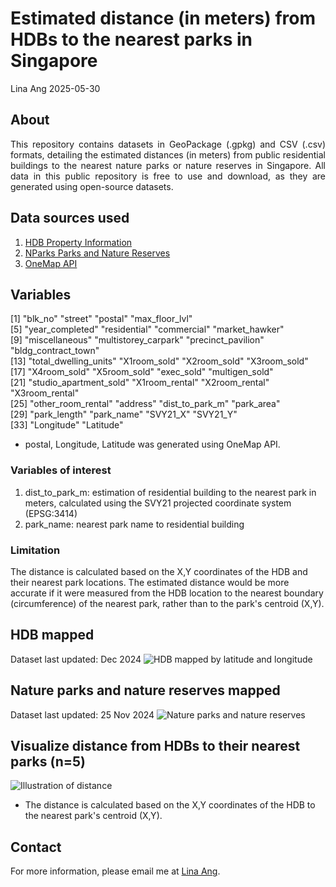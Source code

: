 Estimated distance (in meters) from HDBs to the nearest parks in Singapore
================
Lina Ang
2025-05-30

## About
<div style="text-align: justify;">
This repository contains datasets in GeoPackage (.gpkg) and CSV (.csv) formats, detailing the estimated distances (in meters) from public residential buildings to the nearest nature parks or nature reserves in Singapore. All data in this public repository is free to use and download, as they are generated using open-source datasets. 
</div>

## Data sources used 
1) <a href="https://data.gov.sg/datasets?query=hdb&resultId=d_17f5382f26140b1fdae0ba2ef6239d2f&page=1" target="_blank">HDB Property Information</a>
2) <a href="https://data.gov.sg/datasets?query=nature+parks&page=1&resultId=d_77d7ec97be83d44f61b85454f844382f" target="_blank">NParks Parks and Nature Reserves</a> 
3) <a href="https://www.onemap.gov.sg/apidocs/maps" target="_blank">OneMap API</a>

## Variables
 [1] "blk_no"                "street"                "postal"                "max_floor_lvl"        
 [5] "year_completed"        "residential"           "commercial"            "market_hawker"        
 [9] "miscellaneous"         "multistorey_carpark"   "precinct_pavilion"     "bldg_contract_town"   
[13] "total_dwelling_units"  "X1room_sold"           "X2room_sold"           "X3room_sold"          
[17] "X4room_sold"           "X5room_sold"           "exec_sold"             "multigen_sold"        
[21] "studio_apartment_sold" "X1room_rental"         "X2room_rental"         "X3room_rental"        
[25] "other_room_rental"     "address"               "dist_to_park_m"        "park_area"            
[29] "park_length"           "park_name"             "SVY21_X"               "SVY21_Y"              
[33] "Longitude"             "Latitude"    

- postal, Longitude, Latitude was generated using OneMap API.
  
### Variables of interest
1) dist_to_park_m: estimation of residential building to the nearest park in meters, calculated using the SVY21 projected coordinate system (EPSG:3414)
2) park_name: nearest park name to residential building

### Limitation
The distance is calculated based on the X,Y coordinates of the HDB and their nearest park locations. The estimated distance would be more accurate if it were measured from the HDB location to the nearest boundary (circumference) of the nearest park, rather than to the park's centroid (X,Y).

## HDB mapped
Dataset last updated: Dec 2024
![HDB mapped by latitude and longitude](figures/HDBs.jpg)

## Nature parks and nature reserves mapped
Dataset last updated: 25 Nov 2024
![Nature parks and nature reserves](figures/Parks.jpg)

## Visualize distance from HDBs to their nearest parks (n=5)
![Illustration of distance](figures/illustration-distance-lines.jpg)
- The distance is calculated based on the X,Y coordinates of the HDB to the nearest park's centroid (X,Y).

## Contact
For more information, please email me at [Lina Ang](mailto:ephanli@nus.edu.sg?subject=Inquiry%20about%20distance-to-park%20Repository).
